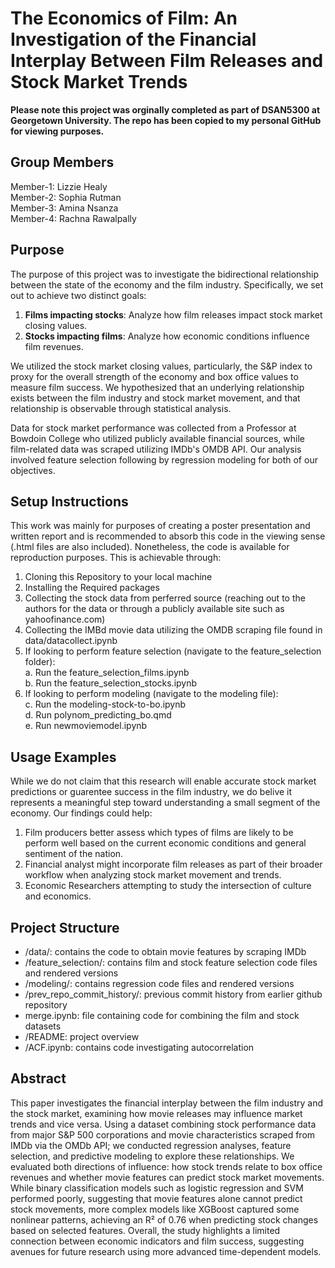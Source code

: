 # The Economics of Film: An Investigation of the Financial Interplay Between Film Releases and Stock Market Trends

**Please note this project was orginally completed as part of DSAN5300 at Georgetown University. The repo has been copied to my personal GitHub for viewing purposes.**

## Group Members

Member-1: Lizzie Healy\
Member-2: Sophia Rutman\
Member-3: Amina Nsanza\
Member-4: Rachna Rawalpally

## Purpose

The purpose of this project was to investigate the bidirectional relationship between the state of the economy and the film industry. Specifically, we set out to achieve two distinct goals:
  1. **Films impacting stocks**: Analyze how film releases impact stock market closing values.
  2. **Stocks impacting films**: Analyze how economic conditions influence film revenues.

We utilized the stock market closing values, particularly, the S&P index to proxy for the overall strength of the economy and box office values to measure film success. We hypothesized that an underlying relationship exists between the film industry and stock market movement, and that relationship is observable through statistical analysis.

Data for stock market performance was collected from a Professor at Bowdoin College who utilized publicly available financial sources, while film-related data was scraped utilizing IMDb's OMDB API. Our analysis involved feature selection following by regression modeling for both of our objectives.

## Setup Instructions

This work was mainly for purposes of creating a poster presentation and written report and is recommended to absorb this code in the viewing sense (.html files are also included). Nonetheless, the code is available for reproduction purposes. This is achievable through:
  1. Cloning this Repository to your local machine
  2. Installing the Required packages
  3. Collecting the stock data from perferred source (reaching out to the authors for the data or through a publicly available site such as yahoofinance.com)
  4. Collecting the IMBd movie data utilizing the OMDB scraping file found in data/datacollect.ipynb
  5. If looking to perform feature selection (navigate to the feature_selection folder):\
    a. Run the feature_selection_films.ipynb\
    b. Run the feature_selection_stocks.ipynb
  6. If looking to perform modeling (navigate to the modeling file):\
    c. Run the modeling-stock-to-bo.ipynb\
    d. Run polynom_predicting_bo.qmd\
    e. Run newmoviemodel.ipynb

## Usage Examples

While we do not claim that this research will enable accurate stock market predictions or guarentee success in the film industry, we do belive it represents a meaningful step toward understanding a small segment of the economy. Our findings could help:
  1. Film producers better assess which types of films are likely to be perform well based on the current economic conditions and general sentiment of the nation.
  2. Financial analyst might incorporate film releases as part of their broader workflow when analyzing stock market movement and trends.
  3. Economic Researchers attempting to study the intersection of culture and economics.

## Project Structure
- /data/: contains the code to obtain movie features by scraping IMDb
- /feature_selection/: contains film and stock feature selection code files and rendered versions
- /modeling/: contains regression code files and rendered versions
- /prev_repo_commit_history/: previous commit history from earlier github repository
- merge.ipynb: file containing code for combining the film and stock datasets
- /README: project overview
- /ACF.ipynb: contains code investigating autocorrelation

## Abstract

This paper investigates the financial interplay between the film industry and the stock market, examining how movie releases may influence market trends and vice versa. Using a dataset combining stock performance data from major S&P 500 corporations and movie characteristics scraped from IMDb via the OMDb API; we conducted regression analyses, feature selection, and predictive modeling to explore these relationships. We evaluated both directions of influence: how stock trends relate to box office revenues and whether movie features can predict stock market movements. While binary classification models such as logistic regression and SVM performed poorly, suggesting that movie features alone cannot predict stock movements, more complex models like XGBoost captured some nonlinear patterns, achieving an R² of 0.76 when predicting stock changes based on selected features. Overall, the study highlights a limited connection between economic indicators and film success, suggesting avenues for future research using more advanced time-dependent models.
